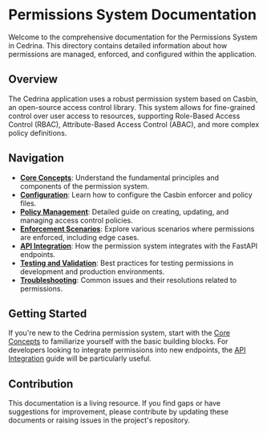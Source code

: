 # Permissions System Documentation

Welcome to the comprehensive documentation for the Permissions System in Cedrina. This directory contains detailed information about how permissions are managed, enforced, and configured within the application.

## Overview

The Cedrina application uses a robust permission system based on Casbin, an open-source access control library. This system allows for fine-grained control over user access to resources, supporting Role-Based Access Control (RBAC), Attribute-Based Access Control (ABAC), and more complex policy definitions.

## Navigation

- **[Core Concepts](./core_concepts.md)**: Understand the fundamental principles and components of the permission system.
- **[Configuration](./configuration.md)**: Learn how to configure the Casbin enforcer and policy files.
- **[Policy Management](./policy_management.md)**: Detailed guide on creating, updating, and managing access control policies.
- **[Enforcement Scenarios](./enforcement_scenarios.md)**: Explore various scenarios where permissions are enforced, including edge cases.
- **[API Integration](./api_integration.md)**: How the permission system integrates with the FastAPI endpoints.
- **[Testing and Validation](./testing_validation.md)**: Best practices for testing permissions in development and production environments.
- **[Troubleshooting](./troubleshooting.md)**: Common issues and their resolutions related to permissions.

## Getting Started

If you're new to the Cedrina permission system, start with the [Core Concepts](./core_concepts.md) to familiarize yourself with the basic building blocks. For developers looking to integrate permissions into new endpoints, the [API Integration](./api_integration.md) guide will be particularly useful.

## Contribution

This documentation is a living resource. If you find gaps or have suggestions for improvement, please contribute by updating these documents or raising issues in the project's repository. 
